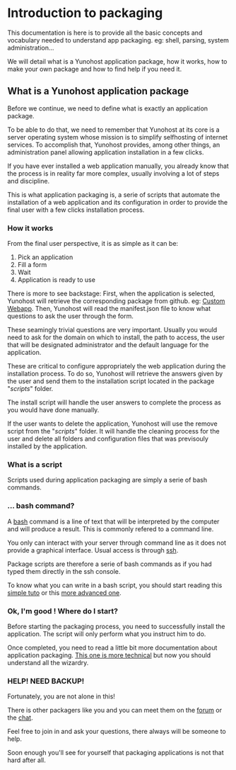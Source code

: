 # Introduction to packaging

This documentation is here is to provide all the basic concepts and vocabulary needed to understand app packaging. eg: shell, parsing, system administration...

We will detail what is a Yunohost application package, how it works, how to make your own package and how to find help if you need it.

## What is a Yunohost application package

Before we continue, we need to define what is exactly an application package.

To be able to do that, we need to remember that Yunohost at its core is a server operating system whose mission is to simplify selfhosting of internet services. To accomplish that, Yunohost provides, among other things, an administration panel allowing application installation in a few clicks.

If you have ever installed a web application manually, you already know that the process is in reality far more complex, usually involving a lot of steps and discipline.

This is what application packaging is, a serie of scripts that automate the installation of a web application and its configuration in order to provide the final user with a few clicks installation process.

### How it works

From the final user perspective, it is as simple as it can be:
1) Pick an application
1) Fill a form
1) Wait
1) Application is ready to use

There is more to see backstage:
First, when the application is selected, Yunohost will retrieve the corresponding package from github. eg: [Custom Webapp](https://github.com/YunoHost-Apps/my_webapp_ynh).
Then, Yunohost will read the manifest.json file to know what questions to ask the user through the form.

These seamingly trivial questions are very important. Usually you would need to ask for the domain on which to install, the path to access, the user that will be designated administrator and the default language for the application.

These are critical to configure appropriately the web application during the installation process. To do so, Yunohost will retrieve the answers given by the user and send them to the installation script located in the package "*scripts*" folder.

The install script will handle the user answers to complete the process as you would have done manually.

If the user wants to delete the application, Yunohost will use the remove script from the "*scripts*" folder. It will handle the cleaning process for the user and delete all folders and configuration files that was previsouly installed by the application.

### What is a script

Scripts used during application packaging are simply a serie of bash commands.

### ... bash command?

A [bash](https://en.wikipedia.org/wiki/Bash_(Unix_shell)) command is a line of text that will be interpreted by the computer and will produce a result. This is commonly refered to a command line.

You only can interact with your server through command line as it does not provide a graphical interface. Usual access is through [ssh](/ssh_en).

Package scripts are therefore a serie of bash commands as if you had typed them directly in the ssh console.

To know what you can write in a bash script, you should start reading this [simple tuto](https://debian-facile.org/doc:programmation:shells:debuter-avec-les-scripts-shell-bash) or this [more advanced one](http://aral.iut-rodez.fr/fr/sanchis/enseignement/bash/index.html).

### Ok, I'm good ! Where do I start?

Before starting the packaging process, you need to successfully install the application. The script will only perform what you instruct him to do.

Once completed, you need to read a little bit more documentation about application packaging. [This one is more technical](/packaging_apps_en) but now you should understand all the wizardry.

### HELP! NEED BACKUP!

Fortunately, you are not alone in this!

There is other packagers like you and you can meet them on the [forum](https://forum.yunohost.org/c/apps-packaging) or the [chat](xmpp:apps@conference.yunohost.org?join).

Feel free to join in and ask your questions, there always will be someone to help.

Soon enough you'll see for yourself that packaging applications is not that hard after all.
